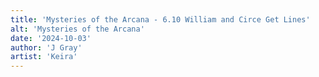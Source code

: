 ```yaml
---
title: 'Mysteries of the Arcana - 6.10 William and Circe Get Lines'
alt: 'Mysteries of the Arcana'
date: '2024-10-03'
author: 'J Gray'
artist: 'Keira'
---
```

